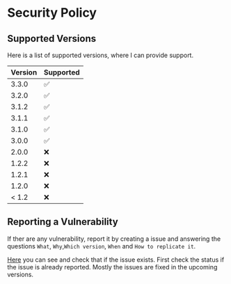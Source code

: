# Security Policy

## Supported Versions

Here is a list of supported versions, where I can provide support.

| Version | Supported          |
| ------- | ------------------ |
| 3.3.0   | :white_check_mark: |
| 3.2.0   | :white_check_mark: |
| 3.1.2   | :white_check_mark: |
| 3.1.1   | :white_check_mark: |
| 3.1.0   | :white_check_mark: |
| 3.0.0   | :white_check_mark: |
| 2.0.0   | :x:                |
| 1.2.2   | :x:                |
| 1.2.1   | :x:                |
| 1.2.0   | :x:                |
| < 1.2   | :x:                |

## Reporting a Vulnerability

If ther are any vulnerability, report it by creating a issue and answering the questions 
`What`, `Why`,`Which version`, `When` and `How to replicate it`.

[Here](https://github.com/SujalChoudhari/Neptune.js/issues) you can see and check that if the issue exists.
First check the status if the issue is already reported.
Mostly the issues are fixed in the upcoming versions.
